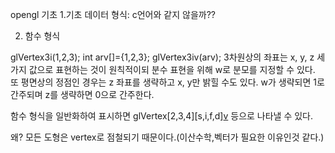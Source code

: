 opengl 기초
1.기초 데이터 형식: c언어와 같지 않을까??





2. 함수 형식


glVertex3i(1,2,3);
int arv[]={1,2,3}; 
glVertex3iv(arv);
3차원상의 좌표는 x, y, z 세가지 값으로 표현하는 것이 원칙적이되 분수 표현을 위해 w로 분모를 지정할 수 있다. 또 평면상의 정점인 경우는 z 좌표를 생략하고 x, y만 밝힐 수도 있다. w가 생략되면 1로 간주되며 z를 생략하면 0으로 간주한다.

함수 형식을 일반화하여 표시하면 glVertex[2,3,4][s,i,f,d][v](x,y,z,w) 등으로 나타낼 수 있다.

왜? 모든 도형은 vertex로 점철되기 때문이다.(이산수학,벡터가 필요한 이유인것 같다.)
